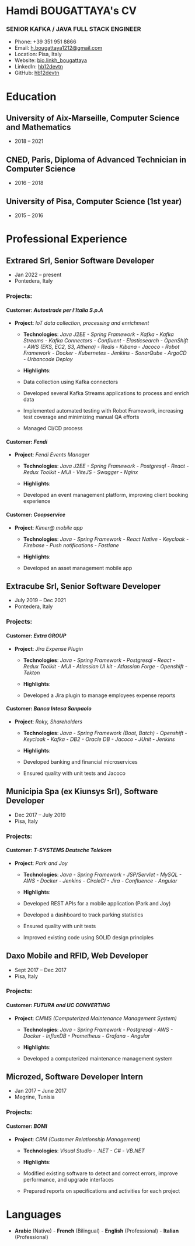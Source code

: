 # Hamdi BOUGATTAYA's CV
### SENIOR KAFKA / JAVA FULL STACK ENGINEER

- Phone: +39 351 951 8866
- Email: [h.bougattaya1212@gmail.com](mailto:h.bougattaya1212@gmail.com)
- Location: Pisa, Italy
- Website: [bio.linkh_bougattaya](https://bio.link/h_bougattaya)
- LinkedIn: [hb12devtn](https://linkedin.com/in/hb12devtn)
- GitHub: [hb12devtn](https://github.com/hb12devtn)


# Education

## University of Aix-Marseille, Computer Science and Mathematics

- 2018 – 2021

## CNED, Paris, Diploma of Advanced Technician in Computer Science

- 2016 – 2018

## University of Pisa, Computer Science (1st year)

- 2015 – 2016

# Professional Experience

## Extrared Srl, Senior Software Developer

- Jan 2022 – present
- Pontedera, Italy

### Projects:

#### **Customer**: *Autostrade per l'Italia S.p.A*

- **Project**: *IoT data collection, processing and enrichment*

  - **Technologies**: _Java J2EE - Spring Framework - Kafka - Kafka Streams - Kafka Connectors - Confluent - Elasticsearch - OpenShift - AWS (EKS, EC2, S3, Athena) - Redis - Kibana - Jacoco - Robot Framework - Docker - Kubernetes - Jenkins - SonarQube - ArgoCD - Urbancode Deploy_

  - **Highlights**:
  - Data collection using Kafka connectors
  - Developed several Kafka Streams applications to process and enrich data
  - Implemented automated testing with Robot Framework, increasing test coverage and minimizing manual QA efforts
  - Managed CI/CD process

#### **Customer**: *Fendi*

- **Project**: *Fendi Events Manager*

  - **Technologies**: _Java J2EE - Spring Framework - Postgresql - React - Redux Toolkit - MUI - ViteJS - Swagger - Nginx_

  - **Highlights**:
  - Developed an event management platform, improving client booking experience

#### **Customer**: *Coopservice*

- **Project**: *Kimer@ mobile app*

  - **Technologies**: _Java - Spring Framework - React Native - Keycloak - Firebase - Push notifications - Fastlane_

  - **Highlights**:
  - Developed an asset management mobile app


## Extracube Srl, Senior Software Developer

- July 2019 – Dec 2021
- Pontedera, Italy

### Projects:

#### **Customer**: *Extra GROUP*

- **Project**: *Jira Expense Plugin*

  - **Technologies**: _Java - Spring Framework - Postgresql - React - Redux Toolkit - MUI - Atlassian UI kit - Atlassian Forge - Openshift - Tekton_

  - **Highlights**:
  - Developed a Jira plugin to manage employees expense reports

#### **Customer**: *Banca Intesa Sanpaolo*

- **Project**: *Roky, Shareholders*

  - **Technologies**: _Java - Spring Framework (Boot, Batch) - Openshift - Keycloak - Kafka - DB2 - Oracle DB - Jacoco - JUnit - Jenkins_

  - **Highlights**:
  - Developed banking and financial microservices
  - Ensured quality with unit tests and Jacoco


## Municipia Spa (ex Kiunsys Srl), Software Developer

- Dec 2017 – July 2019
- Pisa, Italy

### Projects:

#### **Customer**: *T-SYSTEMS Deutsche Telekom*

- **Project**: *Park and Joy*

  - **Technologies**: _Java - Spring Framework - JSP/Servlet - MySQL - AWS - Docker - Jenkins - CircleCI - Jira - Confluence - Angular_

  - **Highlights**:
  - Developed REST APIs for a mobile application (Park and Joy)
  - Developed a dashboard to track parking statistics
  - Ensured quality with unit tests
  - Improved existing code using SOLID design principles


## Daxo Mobile and RFID, Web Developer

- Sept 2017 – Dec 2017
- Pisa, Italy

### Projects:

#### **Customer**: *FUTURA and UC CONVERTING*

- **Project**: *CMMS (Computerized Maintenance Management System)*

  - **Technologies**: _Java - Spring Framework - Postgresql - AWS - Docker - InfluxDB - Prometheus - Grafana - Angular_

  - **Highlights**:
  - Developed a computerized maintenance management system


## Microzed, Software Developer Intern

- Jan 2017 – June 2017
- Megrine, Tunisia

### Projects:

#### **Customer**: *BOMI*

- **Project**: *CRM (Customer Relationship Management)*

  - **Technologies**: _Visual Studio - .NET - C\# - VB.NET_

  - **Highlights**:
  - Modified existing software to detect and correct errors, improve performance, and upgrade interfaces
  - Prepared reports on specifications and activities for each project


# Languages

- **Arabic** (Native) - **French** (Bilingual) - **English** (Professional) - **Italian** (Professional)

